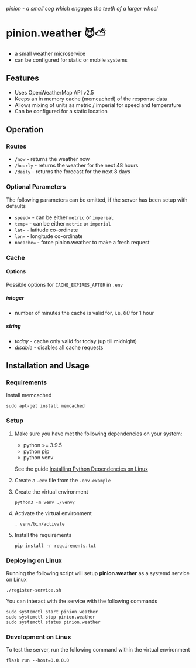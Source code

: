_pinion - a small cog which engages the teeth of a larger wheel_

# pinion.weather 😈⛅

- a small weather microservice
- can be configured for static or mobile systems

## Features

- Uses OpenWeatherMap API v2.5
- Keeps an in memory cache (memcached) of the response data
- Allows mixing of units as metric / imperial for speed and temperature
- Can be configured for a static location

## Operation

### Routes

- `/now` - returns the weather now
- `/hourly` - returns the weather for the next 48 hours
- `/daily` - returns the forecast for the next 8 days

### Optional Parameters

The following parameters can be omitted, if the server has been setup with defaults

- `speed=` - can be either `metric` or `imperial`
- `temp=` - can be either `metric` or `imperial`
- `lat=` - latitude co-ordinate
- `lon=` - longitude co-ordinate
- `nocache=` - force pinion.weather to make a fresh request

### Cache

#### Options

Possible options for `CACHE_EXPIRES_AFTER` in `.env`

##### integer
- number of minutes the cache is valid for, i.e, _60_ for 1 hour

##### string
- _today_ - cache only valid for today (up till midnight)
- _disable_ - disables all cache requests

## Installation and Usage

### Requirements

Install memcached

   `sudo apt-get install memcached`

### Setup

1. Make sure you have met the following dependencies on your system:
   - python >= 3.9.5
   - python pip
   - python venv
   
   See the guide [Installing Python Dependencies on Linux](./INSTALLING_PYTHON_DEPENDENCIES.md)
   
2. Create a `.env` file from the `.env.example`

3. Create the virtual environment

    `python3 -m venv ./venv/`

4. Activate the virtual environment
   
    `. venv/bin/activate`
   
5. Install the requirements
   
    `pip install -r requirements.txt`

### Deploying on Linux

Running the following script will setup **pinion.weather** as a systemd service on Linux

`./register-service.sh`

You can interact with the service with the following commands

```
sudo systemctl start pinion.weather
sudo systemctl stop pinion.weather
sudo systemctl status pinion.weather
```

### Development on Linux

To test the server, run the following command within the virtual environment

`flask run --host=0.0.0.0`
